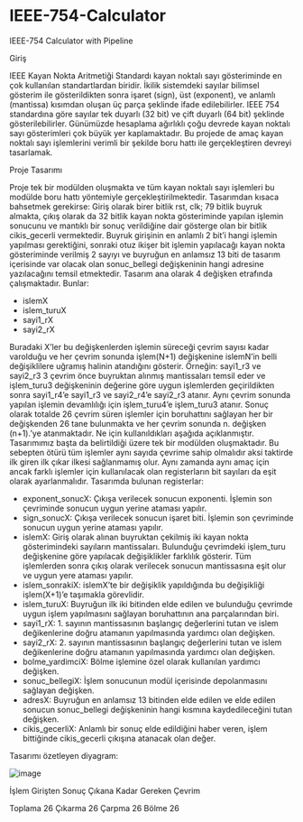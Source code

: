 # IEEE-754-Calculator
IEEE-754 Calculator with Pipeline

Giriş

IEEE Kayan Nokta Aritmetiği Standardı kayan noktalı sayı gösteriminde en çok kullanılan standartlardan biridir. İkilik sistemdeki sayılar bilimsel gösterim ile gösterildikten sonra işaret (sign), üst (exponent), ve anlamlı (mantissa) kısımdan oluşan üç parça şeklinde ifade edilebilirler. IEEE 754 standardına göre sayılar tek duyarlı (32 bit) ve çift duyarlı (64 bit) şeklinde gösterilebilirler. Günümüzde hesaplama ağırlıklı çoğu devrede kayan noktalı sayı gösterimleri çok büyük yer kaplamaktadır. Bu projede de amaç kayan noktalı sayı işlemlerini verimli bir şekilde boru hattı ile gerçekleştiren devreyi tasarlamak.

Proje Tasarımı

Proje tek bir modülden oluşmakta ve tüm kayan noktalı sayı işlemleri bu modülde boru hattı yöntemiyle gerçekleştirilmektedir. Tasarımdan kısaca bahsetmek gerekirse:
Giriş olarak birer bitlik rst, clk; 79 bitlik buyruk almakta, çıkış olarak da 32 bitlik kayan nokta gösteriminde yapılan işlemin sonucunu ve mantıklı bir sonuç verildiğine dair gösterge olan bir bitlik cikis_gecerli vermektedir.
Buyruk girişinin en anlamlı 2 bit’i hangi işlemin yapılması gerektiğini, sonraki otuz ikişer bit işlemin yapılacağı kayan nokta gösteriminde verilmiş 2 sayıyı ve buyruğun en anlamsız 13 biti de tasarım içerisinde var olacak olan sonuc_bellegi değişkeninin hangi adresine yazılacağını temsil etmektedir.
Tasarım ana olarak 4 değişken etrafında çalışmaktadır. Bunlar:
- islemX
- islem_turuX
- sayi1_rX
- sayi2_rX

Buradaki X’ler bu değişkenlerden işlemin süreceği çevrim sayısı kadar varolduğu ve her çevrim sonunda işlem(N+1) değişkenine islemN’in belli değişiklilere uğramış halinin atandığını gösterir. Örneğin: sayi1_r3 ve sayi2_r3 3 çevrim önce buyruktan alınmış mantissaları temsil eder ve işlem_turu3 değişkeninin değerine göre uygun işlemlerden geçirildikten sonra sayi1_r4’e sayi1_r3 ve sayi2_r4’e sayi2_r3 atanır. Aynı çevrim sonunda yapılan işlemin devamlılığı için işlem_turu4’e işlem_turu3 atanır. Sonuç olarak totalde 26 çevrim süren işlemler için boruhattını sağlayan her bir değişkenden 26 tane bulunmakta ve her çevrim sonunda n. değişken (n+1).’ye atanmaktadır.
Ne için kullanıldıkları aşağıda açıklanmıştır.
Tasarımımız başta da belirtildiği üzere tek bir modülden oluşmaktadır. Bu sebepten ötürü tüm işlemler aynı sayıda çevrime sahip olmalıdır aksi taktirde ilk giren ilk çıkar ilkesi sağlanmamış olur. Aynı zamanda aynı amaç için ancak farklı işlemler için kullanılacak olan registerların bit sayıları da eşit olarak ayarlanmalıdır.
Tasarımda bulunan registerlar:

- exponent_sonucX: Çıkışa verilecek sonucun exponenti. İşlemin son çevriminde sonucun uygun yerine ataması yapılır.
- sign_sonucX: Çıkışa verilecek sonucun işaret biti. İşlemin son çevriminde sonucun uygun yerine ataması yapılır.
- islemX: Giriş olarak alınan buyruktan çekilmiş iki kayan nokta gösterimindeki sayıların mantissaları. Bulunduğu çevrimdeki işlem_turu değişkenine göre yapılacak değişiklikler farklılık gösterir. Tüm işlemlerden sonra çıkış olarak verilecek sonucun mantissasına eşit olur ve uygun yere ataması yapılır.
- islem_sonrakiX: islemX’te bir değişiklik yapıldığında bu değişikliği işlem(X+1)’e taşımakla görevlidir.
- islem_turuX: Buyruğun ilk iki bitinden elde edilen ve bulunduğu çevrimde uygun işlem yapılmasını sağlayan boruhattının ana parçalarından biri.
- sayi1_rX: 1. sayının mantissasının başlangıç değerlerini tutan ve islem değikenlerine doğru atamanın yapılmasında yardımcı olan değişken.
- sayi2_rX: 2. sayının mantissasının başlangıç değerlerini tutan ve islem değikenlerine doğru atamanın yapılmasında yardımcı olan değişken.
- bolme_yardimciX: Bölme işlemine özel olarak kullanılan yardımcı değişken.
- sonuc_bellegiX: İşlem sonucunun modül içerisinde depolanmasını sağlayan değişken.
- adresX: Buyruğun en anlamsız 13 bitinden elde edilen ve elde edilen sonucun sonuc_bellegi değişkeninin hangi kısmına kaydedileceğini tutan değişken.
- cikis_gecerliX: Anlamlı bir sonuç elde edildiğini haber veren, işlem bittiğinde cikis_gecerli çıkışına atanacak olan değer.

Tasarımı özetleyen diyagram:

![image](https://user-images.githubusercontent.com/63926077/209182251-f34751ea-84da-402e-9676-2a43b86497f7.png)

İşlem	Girişten Sonuç Çıkana Kadar Gereken Çevrim

Toplama	26
Çıkarma	26
Çarpma	26
Bölme	26



